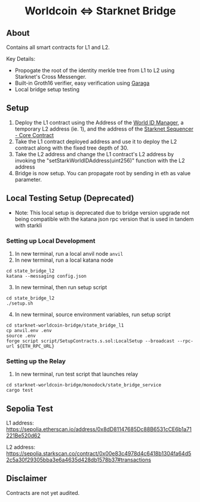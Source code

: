 <div align="center">
  <h1>Worldcoin <=> Starknet Bridge</h1>
</div>

## About
Contains all smart contracts for L1 and L2.

Key Details:
- Propogate the root of the identity merkle tree from L1 to L2 using Starknet's Cross Messenger.
- Built-in Groth16 verifier, easy verification using [Garaga](https://github.com/keep-starknet-strange/garaga)
- Local bridge setup testing

## Setup
1. Deploy the L1 contract using the Address of the [World ID Manager](https://docs.starknet.io/tools/important-addresses/), a temporary L2 address (ie. 1), and the address of the [Starknet Sequencer - Core Contract](https://docs.starknet.io/tools/important-addresses/)
2. Take the L1 contract deployed address and use it to deploy the L2 contract along with the fixed tree depth of 30.
3. Take the L2 address and change the L1 contract's L2 address by invoking the "setStarkWorldIDAddress(uint256)" function with the L2 address
4. Bridge is now setup. You can propagate root by sending in eth as value parameter. 

## Local Testing Setup (Deprecated)
* Note: This local setup is deprecated due to bridge version upgrade not being compatible with the katana json rpc version that is used in tandem with starkli

### Setting up Local Development 
1. In new terminal, run a local anvil node
```anvil```
2. In new terminal, run a local katana node
```
cd state_bridge_l2
katana --messaging config.json
```
3. In new terminal, then run setup script
```
cd state_bridge_l2
./setup.sh
```
4. In new terminal, source environment variables, run setup script
```
cd starknet-worldcoin-bridge/state_bridge_l1
cp anvil.env .env
source .env
forge script script/SetupContracts.s.sol:LocalSetup --broadcast --rpc-url ${ETH_RPC_URL}
```

### Setting up the Relay 
1. In new terminal, run test script that launches relay
```
cd starknet-worldcoin-bridge/monodock/state_bridge_service
cargo test
```

## Sepolia Test 
L1 address: https://sepolia.etherscan.io/address/0x8dD81147685Dc88B6531cCE6b1a71221Be520d62

L2 address: https://sepolia.starkscan.co/contract/0x00e83c4978d4c6418b1304fa64d52c5a30f29305bba3e6a4635d428db1578b37#transactions

## Disclaimer
Contracts are not yet audited.

